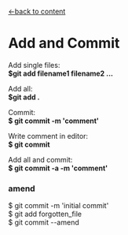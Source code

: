 [←back to content](https://github.com/pytherik/learning-git/wiki/Content)
# Add and Commit

Add single files:  
**$git add filename1 filename2 ...**  

Add all:  
**$git add .**  

Commit:  
**$ git commit -m 'comment'**  

Write comment in editor:  
**$ git commit**

Add all and commit:  
**$ git commit -a -m 'comment'**  

### amend

$ git commit -m 'initial commit'  
$ git add forgotten_file  
$ git commit --amend

